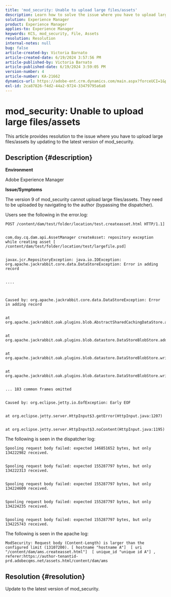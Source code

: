 ```yaml
---
title: 'mod_security: Unable to upload large files/assets'
description: Learn how to solve the issue where you have to upload large files/assets by updating to the latest version of mod_security.
solution: Experience Manager
product: Experience Manager
applies-to: Experience Manager
keywords: KCS, mod_security, File, Assets
resolution: Resolution
internal-notes: null
bug: false
article-created-by: Victoria Barnato
article-created-date: 6/19/2024 3:57:56 PM
article-published-by: Victoria Barnato
article-published-date: 6/19/2024 3:59:05 PM
version-number: 4
article-number: KA-21662
dynamics-url: https://adobe-ent.crm.dynamics.com/main.aspx?forceUCI=1&pagetype=entityrecord&etn=knowledgearticle&id=1acdeeab-542e-ef11-840b-6045bd0298d4
exl-id: 2ca87826-f4d2-44a2-9724-33479795a6a8
---
```

# mod_security: Unable to upload large files/assets


This article provides resolution to the issue where you have to upload large files/assets by updating to the latest version of mod_security.

## Description {#description}


<b>Environment</b>

Adobe Experience Manager

<b>Issue/Symptoms</b>

The version 9 of mod_security cannot upload large files/assets. They need to be uploaded by navigating to the author (bypassing the dispatcher).

Users see the following in the error.log:


```
POST /content/dam/test/folder/location/test.createasset.html HTTP/1.1] 


com.day.cq.dam.api.AssetManager createAsset: repository exception while creating asset [ /content/dam/test/folder/location/test/largefile.psd] 


javax.jcr.RepositoryException: java.io.IOException: org.apache.jackrabbit.core.data.DataStoreException: Error in adding record


....



Caused by: org.apache.jackrabbit.core.data.DataStoreException: Error in adding record


at org.apache.jackrabbit.oak.plugins.blob.AbstractSharedCachingDataStore.addRecord(AbstractSharedCachingDataStore.java:265)


at org.apache.jackrabbit.oak.plugins.blob.datastore.DataStoreBlobStore.addRecordInternal(DataStoreBlobStore.java:821)


at org.apache.jackrabbit.oak.plugins.blob.datastore.DataStoreBlobStore.writeStream(DataStoreBlobStore.java:922)


at org.apache.jackrabbit.oak.plugins.blob.datastore.DataStoreBlobStore.writeBlob(DataStoreBlobStore.java:320)


... 183 common frames omitted


Caused by: org.eclipse.jetty.io.EofException: Early EOF


at org.eclipse.jetty.server.HttpInput$3.getError(HttpInput.java:1207)


at org.eclipse.jetty.server.HttpInput$3.noContent(HttpInput.java:1195)
```




The following is seen in the dispatcher log:


```
Spooling request body failed: expected 146851652 bytes, but only 134222982 received.


Spooling request body failed: expected 155287797 bytes, but only 134222313 received.


Spooling request body failed: expected 155287797 bytes, but only 134224609 received.


Spooling request body failed: expected 155287797 bytes, but only 134224235 received.


Spooling request body failed: expected 155287797 bytes, but only 134225743 received.
```




The following is seen in the apache log:


```
ModSecurity: Request body (Content-Length) is larger than the configured limit (13107200). [ hostname "hostname A"]  [ uri "/content/dam/ams.createasset.html"]  [ unique_id "unique id A"] , referer:https://author-tenantid-prd.adobecqms.net/assets.html/content/dam/ams
```



## Resolution {#resolution}


Update to the latest version of mod_security.

